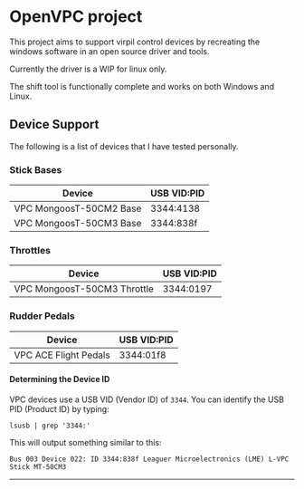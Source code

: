 # OpenVPC project

This project aims to support virpil control devices by recreating the windows software in an open source driver and tools.

Currently the driver is a WIP for linux only. 

The shift tool is functionally complete and works on both Windows and Linux.

## Device Support

The following is a list of devices that I have tested personally.

### Stick Bases
| Device                  | USB VID:PID |
|-------------------------|-------------|
| VPC MongoosT-50CM2 Base | 3344:4138   |
| VPC MongoosT-50CM3 Base | 3344:838f   |

### Throttles
| Device                      | USB VID:PID |
|-----------------------------|-------------|
| VPC MongoosT-50CM3 Throttle | 3344:0197   |

### Rudder Pedals
| Device                | USB VID:PID |
|-----------------------|-------------|
| VPC ACE Flight Pedals | 3344:01f8   |

#### Determining the Device ID
VPC devices use a USB VID (Vendor ID) of `3344`. You can identify the USB PID (Product ID) by typing:

    lsusb | grep '3344:'

This will output something similar to this:

    Bus 003 Device 022: ID 3344:838f Leaguer Microelectronics (LME) L-VPC Stick MT-50CM3


---

